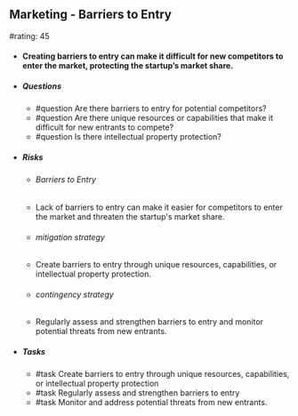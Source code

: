 ## Marketing - Barriers to Entry
#rating: 45
- #### Creating barriers to entry can make it difficult for new competitors to enter the market, protecting the startup’s market share.
- ##### Questions
  - #question Are there barriers to entry for potential competitors?
  - #question Are there unique resources or capabilities that make it difficult for new entrants to compete?
  - #question Is there intellectual property protection?
- ##### Risks

  - ###### Barriers to Entry
  - Lack of barriers to entry can make it easier for competitors to enter the market and threaten the startup's market share.
  - ###### mitigation strategy
  - Create barriers to entry through unique resources, capabilities, or intellectual property protection.
  - ###### contingency strategy
  - Regularly assess and strengthen barriers to entry and monitor potential threats from new entrants.
- ##### Tasks
  - #task Create barriers to entry through unique resources, capabilities, or intellectual property protection
  - #task  Regularly assess and strengthen barriers to entry
  - #task  Monitor and address potential threats from new entrants.


